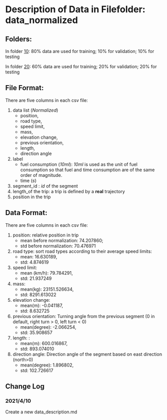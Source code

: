 # Description of Data in Filefolder: data_normalized

## Folders:

In folder [10](https://github.com/Trenchant-ymz/DeepLearning/tree/master/data_normalized/10): 80% data are used for training; 10% for validation; 10% for testing

In folder [20](https://github.com/Trenchant-ymz/DeepLearning/tree/master/data_normalized/20): 60% data are used for training; 20% for validation; 20% for testing

## File Format:
There are five columns in each csv file:
1. data list (*Normalized*)
    - position, 
    - road type, 
    - speed limit, 
    - mass, 
    - elevation change, 
    - previous orientation, 
    - length, 
    - direction angle
2. label
    - fuel consumption (*10ml*): *10ml* is used as the unit of fuel consumption so that fuel and time consumption are of the same order of magnitude.
    - time (*s*)
3. segment_id : *id* of the segment
4. length_of the trip: a trip is defined by a **real** trajectory
5. position in the trip

## Data Format:
There are five columns in each csv file:
1. position: relative position in trip
    - mean before normalization: 74.207860;
    - std before normalization: 70.476971 
2. road type: sort road types according to their average speed limits:
    - mean: 16.630189, 
    - std: 4.874619
3. speed limit:
    - mean (km/h): 79.784291, 
    - std: 21.937249
4. mass:
    - mean(kg): 23151.526634, 
    - std: 8291.613022
5. elevation change:
    - mean(m): -0.041187,
    - std: 8.632725
6. previous orientation: Turning angle from the previous segment (0 in default, right turn > 0, left turn < 0)
    - mean(degree): -2.066254,
    - std: 35.908657
7. length: :
    - mean(m): 600.016867,
    - std: 893.074010
8. direction angle: Direction angle of the segment based on east direction (north>0)
    - mean(degree): 1.896802,
    - std: 102.726617	




Change Log
-----

### 2021/4/10
Create a new data_description.md
